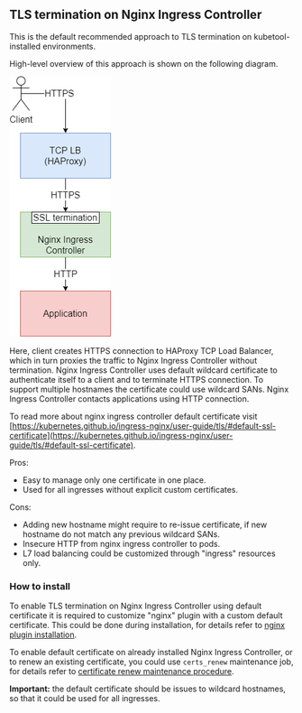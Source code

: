 ## TLS termination on Nginx Ingress Controller

This is the default recommended approach to TLS termination on kubetool-installed environments.

High-level overview of this approach is shown on the following diagram.

![](/documentation/images/tls-termination-nginx.png)

Here, client creates HTTPS connection to HAProxy TCP Load Balancer, which in turn proxies the traffic to Nginx Ingress Controller without termination.
Nginx Ingress Controller uses default wildcard certificate to authenticate itself to a client and to terminate HTTPS connection.
To support multiple hostnames the certificate could use wildcard SANs.
Nginx Ingress Controller contacts applications using HTTP connection.

To read more about nginx ingress controller default certificate visit [https://kubernetes.github.io/ingress-nginx/user-guide/tls/#default-ssl-certificate](https://kubernetes.github.io/ingress-nginx/user-guide/tls/#default-ssl-certificate).

Pros:
+ Easy to manage only one certificate in one place.
+ Used for all ingresses without explicit custom certificates.

Cons:
- Adding new hostname might require to re-issue certificate, if new hostname do not match any previous wildcard SANs.
- Insecure HTTP from nginx ingress controller to pods.
- L7 load balancing could be customized through "ingress" resources only.

### How to install

To enable TLS termination on Nginx Ingress Controller using default certificate it is required to customize "nginx" plugin with a custom default certificate.
This could be done during installation, for details refer to [nginx plugin installation](/documentation/Installation.md#nginx-ingress-controller).

To enable default certificate on already installed Nginx Ingress Controller, or to renew an existing certificate, 
you could use `certs_renew` maintenance job, for details refer to [certificate renew maintenance procedure](/documentation/Maintenance.md#configuring-certificate-renew-procedure-for-nginx-ingress-controller).


**Important:** the default certificate should be issues to wildcard hostnames, so that it could be used for all ingresses.